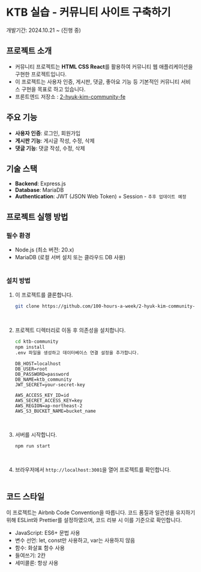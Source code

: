 # KTB 실습 - 커뮤니티 사이트 구축하기

개발기간: 2024.10.21 ~ (진행 중)
</br>

## 프로젝트 소개

- 커뮤니티 프로젝트는 **HTML CSS React**를 활용하여 커뮤니티 웹 애플리케이션을 구현한 프로젝트입니다.<br>
- 이 프로젝트는 사용자 인증, 게시판, 댓글, 좋아요 기능 등 기본적인 커뮤니티 서비스 구현을 목표로 하고 있습니다.
- 프론트엔드 저장소 : [2-hyuk-kim-community-fe](https://github.com/100-hours-a-week/2-hyuk-kim-community-fe)
  </br>

## 주요 기능

- **사용자 인증**: 로그인, 회원가입
- **게시판 기능**: 게시글 작성, 수정, 삭제
- **댓글 기능**: 댓글 작성, 수정, 삭제

## 기술 스택

- **Backend**: Express.js
- **Database**: MariaDB
- **Authentication**: JWT (JSON Web Token) + Session - `추후 업데이트 예정`

## 프로젝트 실행 방법

### 필수 환경

- Node.js (최소 버전: 20.x)
- MariaDB (로컬 서버 설치 또는 클라우드 DB 사용)
  </br> </br>

### 설치 방법

1. 이 프로젝트를 클론합니다.
   ```bash
   git clone https://github.com/100-hours-a-week/2-hyuk-kim-community-be.git
   ```

 </br>

2. 프로젝트 디렉터리로 이동 후 의존성을 설치합니다.
      ```bash
      cd ktb-community
      npm install
      .env 파일을 생성하고 데이터베이스 연결 설정을 추가합니다.
      ```

    ```env
    DB_HOST=localhost
    DB_USER=root
    DB_PASSWORD=password
    DB_NAME=ktb_community
    JWT_SECRET=your-secret-key

    AWS_ACCESS_KEY_ID=id
    AWS_SECRET_ACCESS_KEY=key
    AWS_REGION=ap-northeast-2
    AWS_S3_BUCKET_NAME=bucket_name
    ```

 </br>

3. 서버를 시작합니다.
   ```
   npm run start
   ```

 </br>

4. 브라우저에서 `http://localhost:3001`을 열어 프로젝트를 확인합니다.
   </br>
   </br>

## 코드 스타일

이 프로젝트는 Airbnb Code Convention을 따릅니다. 코드 품질과 일관성을 유지하기 위해 ESLint와 Prettier를 설정하였으며, 코드 리뷰 시 이를 기준으로 확인합니다.</br>

- JavaScript: ES6+ 문법 사용 </br>
- 변수 선언: let, const만 사용하고, var는 사용하지 않음</br>
- 함수: 화살표 함수 사용</br>
- 들여쓰기: 2칸</br>
- 세미콜론: 항상 사용
